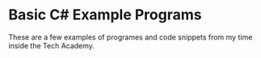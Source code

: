 # Basic C# Example Programs

These are a few examples of programes and code snippets from my time inside the Tech Academy.
